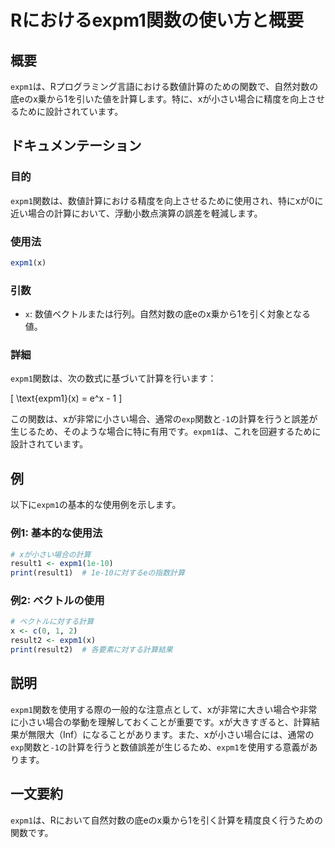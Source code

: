<!--
Meta Description: # Rにおけるexpm1関数の使い方と概要 ## 概要 `expm1`は、Rプログラミング言語における数値計算のための関数で、自然対数の底eのx乗から1を引いた値を計算します。特に、xが小さい場合に精度を向上させるために設計されています。 ## ドキュメンテーション ### 目的 `expm1`関数...
Meta Keywords: expm1, 関数は, 通常の, exp, 関数と
-->

# Rにおけるexpm1関数の使い方と概要

## 概要
`expm1`は、Rプログラミング言語における数値計算のための関数で、自然対数の底eのx乗から1を引いた値を計算します。特に、xが小さい場合に精度を向上させるために設計されています。

## ドキュメンテーション
### 目的
`expm1`関数は、数値計算における精度を向上させるために使用され、特にxが0に近い場合の計算において、浮動小数点演算の誤差を軽減します。

### 使用法
```R
expm1(x)
```

### 引数
- `x`: 数値ベクトルまたは行列。自然対数の底eのx乗から1を引く対象となる値。

### 詳細
`expm1`関数は、次の数式に基づいて計算を行います：

\[ \text{expm1}(x) = e^x - 1 \]

この関数は、xが非常に小さい場合、通常の`exp`関数と`-1`の計算を行うと誤差が生じるため、そのような場合に特に有用です。`expm1`は、これを回避するために設計されています。

## 例
以下に`expm1`の基本的な使用例を示します。

### 例1: 基本的な使用法
```R
# xが小さい場合の計算
result1 <- expm1(1e-10)
print(result1)  # 1e-10に対するeの指数計算
```

### 例2: ベクトルの使用
```R
# ベクトルに対する計算
x <- c(0, 1, 2)
result2 <- expm1(x)
print(result2)  # 各要素に対する計算結果
```

## 説明
`expm1`関数を使用する際の一般的な注意点として、xが非常に大きい場合や非常に小さい場合の挙動を理解しておくことが重要です。xが大きすぎると、計算結果が無限大（Inf）になることがあります。また、xが小さい場合には、通常の`exp`関数と`-1`の計算を行うと数値誤差が生じるため、`expm1`を使用する意義があります。

## 一文要約
`expm1`は、Rにおいて自然対数の底eのx乗から1を引く計算を精度良く行うための関数です。